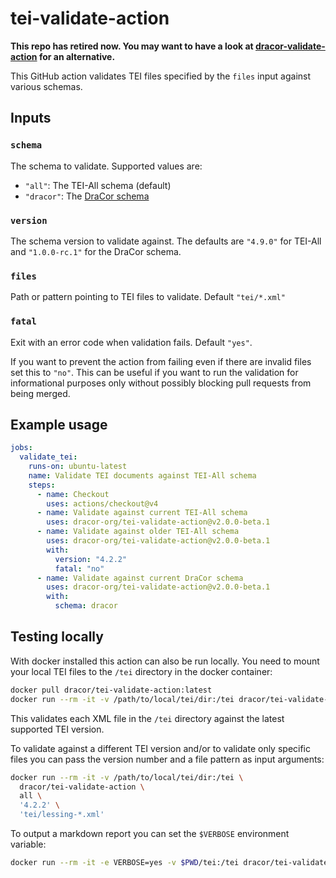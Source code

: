 # tei-validate-action

**This repo has retired now. You may want to have a look at [dracor-validate-action](https://github.com/dracor-org/dracor-validate-action) for an alternative.**

This GitHub action validates TEI files specified by the `files` input
against various schemas.

## Inputs

### `schema`

The schema to validate. Supported values are:

- `"all"`: The TEI-All schema (default)
- `"dracor"`: The [DraCor schema](https://github.com/dracor-org/dracor-schema)

### `version`

The schema version to validate against. The defaults are `"4.9.0"` for TEI-All
and `"1.0.0-rc.1"` for the DraCor schema.

### `files`

Path or pattern pointing to TEI files to validate. Default `"tei/*.xml"`

### `fatal`

Exit with an error code when validation fails. Default `"yes"`.

If you want to prevent the action from failing even if there are invalid files
set this to `"no"`. This can be useful if you want to run the validation for
informational purposes only without possibly blocking pull requests from being
merged.

## Example usage

```yaml
jobs:
  validate_tei:
    runs-on: ubuntu-latest
    name: Validate TEI documents against TEI-All schema
    steps:
      - name: Checkout
        uses: actions/checkout@v4
      - name: Validate against current TEI-All schema
        uses: dracor-org/tei-validate-action@v2.0.0-beta.1
      - name: Validate against older TEI-All schema
        uses: dracor-org/tei-validate-action@v2.0.0-beta.1
        with:
          version: "4.2.2"
          fatal: "no"
      - name: Validate against current DraCor schema
        uses: dracor-org/tei-validate-action@v2.0.0-beta.1
        with:
          schema: dracor
```

## Testing locally

With docker installed this action can also be run locally. You need to mount
your local TEI files to the `/tei` directory in the docker container:

```sh
docker pull dracor/tei-validate-action:latest
docker run --rm -it -v /path/to/local/tei/dir:/tei dracor/tei-validate-action
```

This validates each XML file in the `/tei` directory against the latest
supported TEI version.

To validate against a different TEI version and/or to validate only specific
files you can pass the version number and a file pattern as input arguments:

```sh
docker run --rm -it -v /path/to/local/tei/dir:/tei \
  dracor/tei-validate-action \
  all \
  '4.2.2' \
  'tei/lessing-*.xml'
```

To output a markdown report you can set the `$VERBOSE` environment variable:

```sh
docker run --rm -it -e VERBOSE=yes -v $PWD/tei:/tei dracor/tei-validate-action
```
